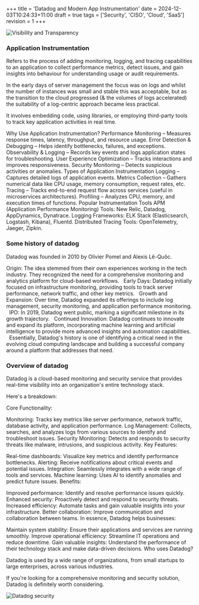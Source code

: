 +++
title = 'Datadog and Modern App Instrumentation'
date = 2024-12-03T10:24:33+11:00
draft = true
tags = ['Security', 'CISO', 'Cloud', 'SaaS']
revision = 1
+++

![Visibility and Transparency](https://toobstar.github.io/images/caveman_light.jpg)

### Application Instrumentation

Refers to the process of adding monitoring, logging, and tracing capabilities to an application to collect performance metrics, detect issues, and gain insights into behaviour for understanding usage or audit requirements.  

In the early days of server management the focus was on logs and whilst the number of instances was small and stable this was acceptable, but as the transition to the cloud progressed (& the volumes of logs accelerated) the suitability of a log-centric approach became less practical. 




It involves embedding code, using libraries, or employing third-party tools to track key application activities in real time.

Why Use Application Instrumentation?
Performance Monitoring – Measures response times, latency, throughput, and resource usage.
Error Detection & Debugging – Helps identify bottlenecks, failures, and exceptions.
Observability & Logging – Records key events and logs application states for troubleshooting.
User Experience Optimization – Tracks interactions and improves responsiveness.
Security Monitoring – Detects suspicious activities or anomalies.
Types of Application Instrumentation
Logging – Captures detailed logs of application events.
Metrics Collection – Gathers numerical data like CPU usage, memory consumption, request rates, etc.
Tracing – Tracks end-to-end request flow across services (useful in microservices architectures).
Profiling – Analyzes CPU, memory, and execution times of functions.
Popular Instrumentation Tools
APM (Application Performance Monitoring) Tools: New Relic, Datadog, AppDynamics, Dynatrace.
Logging Frameworks: ELK Stack (Elasticsearch, Logstash, Kibana), Fluentd.
Distributed Tracing Tools: OpenTelemetry, Jaeger, Zipkin.




### Some history of datadog

Datadog was founded in 2010 by Olivier Pomel and Alexis Lê-Quôc.   

Origin: The idea stemmed from their own experiences working in the tech industry. They recognized the need for a comprehensive monitoring and analytics platform for cloud-based workflows.   
Early Days: Datadog initially focused on infrastructure monitoring, providing tools to track server performance, network traffic, and other key metrics.   
Growth and Expansion: Over time, Datadog expanded its offerings to include log management, security monitoring, and application performance monitoring.   
IPO: In 2019, Datadog went public, marking a significant milestone in its growth trajectory.   
Continued Innovation: Datadog continues to innovate and expand its platform, incorporating machine learning and artificial intelligence to provide more advanced insights and automation capabilities.   
Essentially, Datadog's history is one of identifying a critical need in the evolving cloud computing landscape and building a successful company around a platform that addresses that need.


### Overview of datadog


Datadog is a cloud-based monitoring and security service that provides real-time visibility into an organization's entire technology stack.

Here's a breakdown:

Core Functionality:

Monitoring: Tracks key metrics like server performance, network traffic, database activity, and application performance.
Log Management: Collects, searches, and analyzes logs from various sources to identify and troubleshoot issues.
Security Monitoring: Detects and responds to security threats like malware, intrusions, and suspicious activity.
Key Features:

Real-time dashboards: Visualize key metrics and identify performance bottlenecks.
Alerting: Receive notifications about critical events and potential issues.
Integration: Seamlessly integrates with a wide range of tools and services.
Machine learning: Uses AI to identify anomalies and predict future issues.
Benefits:

Improved performance: Identify and resolve performance issues quickly.
Enhanced security: Proactively detect and respond to security threats.
Increased efficiency: Automate tasks and gain valuable insights into your infrastructure.
Better collaboration: Improve communication and collaboration between teams.
In essence, Datadog helps businesses:

Maintain system stability: Ensure their applications and services are running smoothly.
Improve operational efficiency: Streamline IT operations and reduce downtime.
Gain valuable insights: Understand the performance of their technology stack and make data-driven decisions.
Who uses Datadog?

Datadog is used by a wide range of organizations, from small startups to large enterprises, across various industries.

If you're looking for a comprehensive monitoring and security solution, Datadog is definitely worth considering.

![Datadog security](https://toobstar.github.io/images/datadog_security.png)
